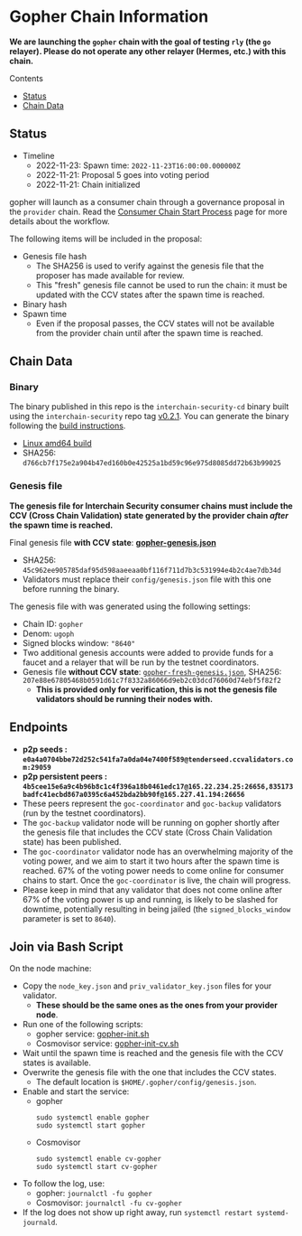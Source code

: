 # Gopher Chain Information

**We are launching the `gopher` chain with the goal of testing `rly` (the `go` relayer). Please do not operate any other relayer (Hermes, etc.) with this chain.**

Contents

* [Status](#status)
* [Chain Data](#chain-data)

## Status

* Timeline
  * 2022-11-23: Spawn time: `2022-11-23T16:00:00.000000Z`
  * 2022-11-21: Proposal 5 goes into voting period
  * 2022-11-21: Chain initialized

gopher will launch as a consumer chain through a governance proposal in the `provider` chain. Read the [Consumer Chain Start Process](/docs/Consumer-Chain-Start-Process.md) page for more details about the workflow.

The following items will be included in the proposal:
* Genesis file hash
  * The SHA256 is used to verify against the genesis file that the proposer has made available for review.
  * This "fresh" genesis file cannot be used to run the chain: it must be updated with the CCV states after the spawn time is reached.
* Binary hash
* Spawn time
  * Even if the proposal passes, the CCV states will not be available from the provider chain until after the spawn time is reached.

## Chain Data

### Binary

The binary published in this repo is the `interchain-security-cd` binary built using the `interchain-security` repo tag [v0.2.1](https://github.com/cosmos/interchain-security/releases/tag/v0.2.1). You can generate the binary following the [build instructions](https://github.com/cosmos/interchain-security#instructions).

  * [Linux amd64 build](interchain-security-cd)
  * SHA256: `d766cb7f175e2a904b47ed160b0e42525a1bd59c96e975d8085dd72b63b99025`

### Genesis file

**The genesis file for Interchain Security consumer chains must include the CCV (Cross Chain Validation) state generated by the provider chain _after_ the spawn time is reached.**

Final genesis file **with CCV state**: **[gopher-genesis.json](gopher-genesis.json)**
- SHA256: `45c962ee905785daf95d598aaeeaa0bf116f711d7b3c531994e4b2c4ae7db34d`
- Validators must replace their `config/genesis.json` file with this one before running the binary.

The genesis file with was generated using the following settings:

* Chain ID: `gopher`
* Denom: `ugoph`
* Signed blocks window: `"8640"`
* Two additional genesis accounts were added to provide funds for a faucet and a relayer that will be run by the testnet coordinators.
* Genesis file **without CCV state**: [`gopher-fresh-genesis.json`](gopher-fresh-genesis.json), SHA256: `207e88e67805468b0591d61c7f8332a86066d9eb2c03dcd76060d74ebf5f82f2`
  * **This is provided only for verification, this is not the genesis file validators should be running their nodes with.**

## Endpoints

* **p2p seeds : `e0a4a0704bbe72d252c541fa7a0da04e7400f589@tenderseed.ccvalidators.com:29059`**
* **p2p persistent peers : `4b5cee15e6a9c4b96b8c1c4f396a18b0461edc17@165.22.234.25:26656,835173badfc41ecbd867a0395c6a452bda2bb90f@165.227.41.194:26656`**
* These peers represent the `goc-coordinator` and `goc-backup` validators (run by the testnet coordinators). 
* The `goc-backup` validator node will be running on gopher shortly after the genesis file that includes the CCV state (Cross Chain Validation state) has been published.
* The `goc-coordinator` validator node has an overwhelming majority of the voting power, and we aim to start it two hours after the spawn time is reached. 67% of the voting power needs to come online for consumer chains to start. Once the `goc-coordinator` is live, the chain will progress.
* Please keep in mind that any validator that does not come online after 67% of the voting power is up and running, is likely to be slashed for downtime, potentially resulting in being jailed (the `signed_blocks_window` parameter is set to `8640`).

## Join via Bash Script

On the node machine:
- Copy the `node_key.json` and `priv_validator_key.json` files for your validator.
  - **These should be the same ones as the ones from your provider node**.
- Run one of the following scripts:
  - gopher service: [gopher-init.sh](gopher-init.sh)
  - Cosmovisor service: [gopher-init-cv.sh](gopher-init-cv.sh)
- Wait until the spawn time is reached and the genesis file with the CCV states is available.
- Overwrite the genesis file with the one that includes the CCV states.
  - The default location is `$HOME/.gopher/config/genesis.json`.
- Enable and start the service:
  - gopher
    ```
    sudo systemctl enable gopher
    sudo systemctl start gopher
    ```
  - Cosmovisor
    ```
    sudo systemctl enable cv-gopher
    sudo systemctl start cv-gopher
    ```
- To follow the log, use:
  - gopher: `journalctl -fu gopher`
  - Cosmovisor: `journalctl -fu cv-gopher`
- If the log does not show up right away, run `systemctl restart systemd-journald`.
